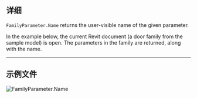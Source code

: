 ## 详细
`FamilyParameter.Name` returns the user-visible name of the given parameter.

In the example below, the current Revit document (a door family from the sample model) is open. The parameters in the family are returned, along with the name.
___
## 示例文件

![FamilyParameter.Name](./Revit.Elements.FamilyParameter.Name_img.jpg)
